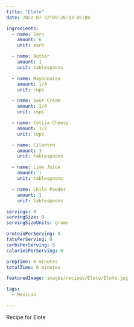 ```yaml
---
title: "Elote"
date: 2022-07-22T09:26:13-05:00

ingredients:
  - name: Corn
    amount: 6
    unit: ears

  - name: Butter
    amount: 1
    unit: tablespoons

  - name: Mayonnaise
    amount: 1/4
    unit: cups

  - name: Sour Cream
    amount: 1/4
    unit: cups

  - name: Cotija Cheese
    amount: 1/2
    unit: cups

  - name: Cilantro
    amount: 3
    unit: tablespoons

  - name: Lime Juice
    amount: 1
    unit: tablespoons

  - name: Chile Powder
    amount: 1
    unit: tablespoons

servings: 0
servingSize: 0
servingSizeUnits: grams

proteinPerServing: 0
fatsPerServing: 0
carbsPerServing: 0
caloriesPerServing: 0

prepTime: 0 minutes
totalTime: 0 minutes

featuredImage: images/recipes/Elote/Elote.jpg

tags:
  - Mexican

---
```


Recipe for Elote